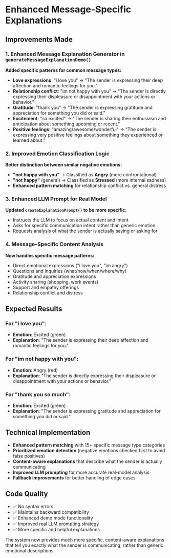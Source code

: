 # Enhanced Message-Specific Explanations

## Improvements Made

### 1. Enhanced Message Explanation Generator in `generateMessageExplanationDemo()`

**Added specific patterns for common message types:**

- **Love expressions**: "i love you" → "The sender is expressing their deep affection and romantic feelings for you."
- **Relationship conflict**: "im not happy with you" → "The sender is directly expressing their displeasure or disappointment with your actions or behavior."
- **Gratitude**: "thank you" → "The sender is expressing gratitude and appreciation for something you did or said."
- **Excitement**: "so excited" → "The sender is sharing their enthusiasm and anticipation about something upcoming or recent."
- **Positive feelings**: "amazing/awesome/wonderful" → "The sender is expressing very positive feelings about something they experienced or learned about."

### 2. Improved Emotion Classification Logic

**Better distinction between similar negative emotions:**
- **"not happy with you"** → Classified as **Angry** (more confrontational)
- **"not happy"** (general) → Classified as **Stressed** (more internal sadness)
- **Enhanced pattern matching** for relationship conflict vs. general distress

### 3. Enhanced LLM Prompt for Real Model

**Updated `createExplanationPrompt()` to be more specific:**
- Instructs the LLM to focus on actual content and intent
- Asks for specific communication intent rather than generic emotion
- Requests analysis of what the sender is actually saying or asking for

### 4. Message-Specific Content Analysis

**Now handles specific message patterns:**
- Direct emotional expressions ("i love you", "im angry")
- Questions and inquiries (what/how/when/where/why)
- Gratitude and appreciation expressions
- Activity sharing (shopping, work events)
- Support and empathy offerings
- Relationship conflict and distress

## Expected Results

### For "i love you":
- **Emotion**: Excited (green)
- **Explanation**: "The sender is expressing their deep affection and romantic feelings for you."

### For "im not happy with you":
- **Emotion**: Angry (red)
- **Explanation**: "The sender is directly expressing their displeasure or disappointment with your actions or behavior."

### For "thank you so much":
- **Emotion**: Excited (green)
- **Explanation**: "The sender is expressing gratitude and appreciation for something you did or said."

## Technical Implementation

- **Enhanced pattern matching** with 15+ specific message type categories
- **Prioritized emotion detection** (negative emotions checked first to avoid false positives)
- **Content-aware explanations** that describe what the sender is actually communicating
- **Improved LLM prompting** for more accurate real-model analysis
- **Fallback improvements** for better handling of edge cases

## Code Quality

- ✅ No syntax errors
- ✅ Maintains backward compatibility
- ✅ Enhanced demo mode functionality
- ✅ Improved real LLM prompting strategy
- ✅ More specific and helpful explanations

The system now provides much more specific, content-aware explanations that tell you exactly what the sender is communicating, rather than generic emotional descriptions.
